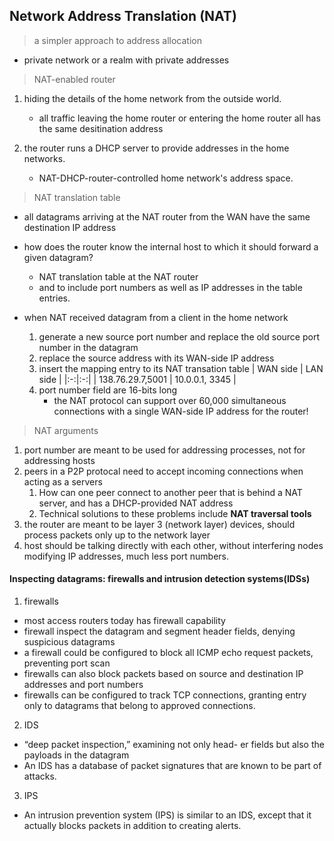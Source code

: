 ## Network Address Translation (NAT)

> a simpler approach to address allocation 

- private network or a realm with private addresses

> NAT-enabled router
1. hiding the details of the home network from the outside world.
   - all traffic leaving the home router or entering the home router all has the same desitination address

2. the router runs a DHCP server to provide addresses in the home networks.
   - NAT-DHCP-router-controlled home network's address space.
   
> NAT translation table

- all datagrams arriving at the NAT router from the WAN have the same destination IP address
- how does the router know the internal host to which it should forward a given datagram?
  - NAT translation table at the NAT router
  - and to include port numbers as well as IP addresses in the table entries.

- when NAT received datagram from a client in the home network
  1. generate a new source port number and replace the old source port number in the datagram
  2. replace the source address with its WAN-side IP address
  3. insert the mapping entry to its NAT transation table
  | WAN side  | LAN side  |
  |:-:|:-:|
  | 138.76.29.7,5001  |  10.0.0.1, 3345 |
  4. port number field are 16-bits long
     - the NAT protocol can support over 60,000 simultaneous connections with a single WAN-side IP address for the router!

> NAT arguments
1. port number are meant to be used for addressing processes, not for addressing hosts
2. peers in a P2P protocal need to accept incoming connections when acting as a servers
   1. How can one peer connect to another peer that is behind a NAT server, and has a DHCP-provided NAT address
   2. Technical solutions to these problems include **NAT traversal tools**
3. the router are meant to be layer 3 (network layer) devices, should process packets only up to the network layer
4. host should be talking directly with each other, without interfering nodes modifying IP addresses, much less port numbers.

#### Inspecting datagrams: firewalls and intrusion detection systems(IDSs)

1. firewalls
- most access routers today has firewall capability
- firewall inspect the datagram and segment header fields, denying suspicious datagrams
- a firewall could be configured to block all ICMP echo request packets, preventing port scan
- firewalls can also block packets based on source and destination IP addresses and port numbers
- firewalls can be configured to track TCP connections, granting entry only to datagrams that belong to approved connections.

2. IDS
- “deep packet inspection,” examining not only head- er fields but also the payloads in the datagram
- An IDS has a database of packet signatures that are known to be part of attacks.

3. IPS
- An intrusion prevention system (IPS) is similar to an IDS, except that it actually blocks packets in addition to creating alerts. 
     

